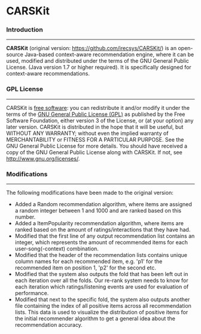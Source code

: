 ﻿# CARSKit

### Introduction
-------------------

**CARSKit** (original version: https://github.com/irecsys/CARSKit/) is an open-source Java-based context-aware recommendation engine, where it can be used, modified and distributed under the terms of the GNU General Public License. (Java version 1.7 or higher required). It is specifically designed for context-aware recommendations. 


### GPL License
-------------------

CARSKit is [free software](http://www.gnu.org/philosophy/free-sw.html): you can redistribute it and/or modify it under the terms of the [GNU General Public License (GPL)](http://www.gnu.org/licenses/gpl.html) as published by the Free Software Foundation, either version 3 of the License, or (at your option) any later version. CARSKit is distributed in the hope that it will be useful, but WITHOUT ANY WARRANTY; without even the implied warranty of MERCHANTABILITY or FITNESS FOR A PARTICULAR PURPOSE. See the GNU General Public License for more details. You should have received a copy of the GNU General Public License along with CARSKit. If not, see http://www.gnu.org/licenses/.

### Modifications
----------------------------

The following modifications have been made to the original version:

* Added a Random recommendation algorithm, where items are assigned a random integer between 1 and 1000 and are ranked based on this number.
* Added a ItemPopularity recommendation algorithm, where items are ranked based on the amount of ratings/interactions that they have had.
* Modified that the first line of any output recommendation list contains an integer, which represents the amount of recommended items for each user-song(-context) combination.
* Modified that the header of the recommendation lists contains unique column names for each recommended item, e.g. 'p1' for the recommended item on position 1, 'p2' for the second etc.
* Modified that the system also outputs the fold that has been left out in each iteration over all the folds. Our re-rank system needs to know for each iteration which ratings/listening events are used for evaluation of performance.
* Modified that next to the specific fold, the system also outputs another file containing the index of all positive items across all recommendation lists. This data is used to visualize the distribution of positive items for the initial recommender algorithm to get a general idea about the recommendation accuracy.









